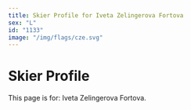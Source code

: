 ```yaml
---
title: Skier Profile for Iveta Zelingerova Fortova
sex: "L"
id: "1133"
image: "/img/flags/cze.svg" 
---
```


# Skier Profile

This page is for: Iveta Zelingerova Fortova.
    